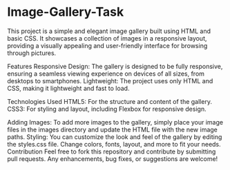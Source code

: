 # Image-Gallery-Task
This project is a simple and elegant image gallery built using HTML and basic CSS. It showcases a collection of images in a responsive layout, providing a visually appealing and user-friendly interface for browsing through pictures.

Features
Responsive Design: The gallery is designed to be fully responsive, ensuring a seamless viewing experience on devices of all sizes, from desktops to smartphones.
Lightweight: The project uses only HTML and CSS, making it lightweight and fast to load.

Technologies Used
HTML5: For the structure and content of the gallery.
CSS3: For styling and layout, including Flexbox for responsive design.

Adding Images: To add more images to the gallery, simply place your image files in the images directory and update the HTML file with the new image paths.
Styling: You can customize the look and feel of the gallery by editing the styles.css file. Change colors, fonts, layout, and more to fit your needs.
Contribution
Feel free to fork this repository and contribute by submitting pull requests. Any enhancements, bug fixes, or suggestions are welcome!


